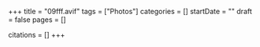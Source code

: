 +++
title = "09fff.avif"
tags = ["Photos"]
categories = []
startDate = ""
draft = false
pages = []

citations = []
+++
